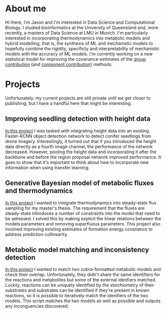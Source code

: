 # About me
Hi there,
I'm Jason and I'm interested in Data Science and Computational Biology. 
I studied bioinformatics at the University of Queensland and, more recently, a masters of Data Science at LMU in Munich. 
I'm particularly interested in incorporating thermodynamics into metabolic models and hybrid modelling, that is, the synthesis of ML and mechanistic models to hopefully combine the rigidity, specificty and interpretability of mechanistic models with the accuracy of ML models. 
I'm currently working on a new statistical model for improving the covariance estimates of the [group contribution](http://dx.doi.org/10.1529/biophysj.107.124784) (and [component contribution](https://doi.org/10.1371/journal.pcbi.1003098)) methods. 
# Projects
Unfortunately, my current projects are still private until we get closer to publishing, but I have a handful here that might be interesting.

## Improving seedling detection with height data
[In this project](https://github.com/JasonJooste/seedlings_height) I was tasked with integrating height data into an existing Faster-RCNN object detection network to detect conifer seedlings from drone imagery. Interestingly, it turned out that if you introduced the height data directly as a fourth image channel, the performance of  the network decreased. However, pooling the height data and incorporating it after the backbone and before the region proposal network improved performance. It goes to show that it's important to think about how to incorporate new information when using transfer learning. 

## Generative Bayesian model of metabolic fluxes and thermodynamics
[In this project](https://github.com/biosustain/gtfa) I wanted to integrate thermodynamics into steady-state flux sampling for my master's thesis. The requirement that the fluxes are steady-state introduces a number of constraints into the model that need to be adressed. I solved this by making explicit the linear relations between the models parameters and removing superfluous parameters. This project also involved improving existing estimates of formation energy covariance to address prediction collinearity. 

## Metabolic model matching and inconsistency detection
[In this project](https://github.com/JasonJooste/model_match) I wanted to match two cobra-formatted metabolic models and check their overlap. Unfortunately, they didn't share the same identifiers for the reactions and metabolites but some of the external idenfiers matched. Luckily, reactions can be uniquely identified by the stoichiometry of their substrates and substrates can be identified if they're present in known reactions, so it is possible to iteratively match the idenifiers of the two models. This script matches the two models as well as possible and outputs any inconguencies discovered. 


<!--## Small RNA mapping
This was a project during my bachelors, where the goal was to map small RNA sequences (sRNAs) to a larger sequence. Because we knew these sequences were strictly less than 32 characters in length and only encoded four characters, they could be encoded as a single 64 bit integer and stored in a hash table. The sequence could then be rapidly checked by simply bit shifting the new characters on to the existing sequence which would then be checked against the table in very few operations. As someone who doesn't work with C very often it was a good chance to grok memory allocation and pointers. 
--> 
